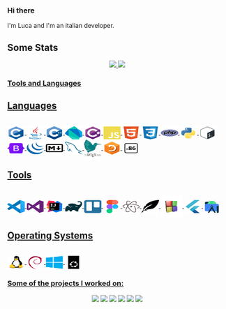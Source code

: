 ### Hi there
I'm Luca and I'm an italian developer.

## Some Stats
<!-- Aggiungere stats github e languages -->

<div align="center" id="stats">
  <a href="https://github.com/LucaR01">
  <img height="150em" src="https://github-readme-stats.vercel.app/api?username=LucaR01&show_icons=true&theme=merko&include_all_commits=true&count_private=true"/>
  <img height="150em" src="https://github-readme-stats.vercel.app/api/top-langs/?username=LucaR01&layout=compact&langs_count=6&theme=merko"/>
</div>
  
### Tools and Languages
<!-- Immagini linguaggi e ide utilizzati. -->
  
## Languages
  
<div id="languages" style="display: inline_block"><br>
  <img align="center" alt="C" height="30" width="40" src="https://github.com/devicons/devicon/blob/master/icons/c/c-original.svg" />
  <img align="center" alt="Java" height="30" width="40" src="https://github.com/devicons/devicon/blob/master/icons/java/java-original.svg" />
  <img align="center" alt="C++" height="30" width="40" src="https://github.com/devicons/devicon/blob/master/icons/cplusplus/cplusplus-original.svg" />
  <img align="center" alt="Csharp" height="30" width="40" src="https://raw.githubusercontent.com/devicons/devicon/master/icons/dart/dart-original.svg" />
  <img align="center" alt="Csharp" height="30" width="40" src="https://raw.githubusercontent.com/devicons/devicon/master/icons/csharp/csharp-original.svg" />
  <img align="center" alt="Js" height="30" width="40" src="https://raw.githubusercontent.com/devicons/devicon/master/icons/javascript/javascript-plain.svg" />
  <img align="center" alt="HTML" height="30" width="40" src="https://raw.githubusercontent.com/devicons/devicon/master/icons/html5/html5-original.svg" />
  <img align="center" alt="CSS" height="30" width="40" src="https://raw.githubusercontent.com/devicons/devicon/master/icons/css3/css3-original.svg" />
  <img align="center" alt="PHP" height="30" width="40" src="https://github.com/devicons/devicon/blob/master/icons/php/php-original.svg" />
  <img align="center" alt="Python" height="30" width="40" src="https://raw.githubusercontent.com/devicons/devicon/master/icons/python/python-original.svg" />
  <img align="center" alt="Bash" height="30" width="40" src="https://github.com/devicons/devicon/blob/master/icons/bash/bash-original.svg" />
  <img align="center" alt="Bootstrap" height="30" width="40" src="https://github.com/devicons/devicon/blob/master/icons/bootstrap/bootstrap-original.svg" />
  <img align="center" alt="JQuery" height="30" width="40" src="https://github.com/devicons/devicon/blob/master/icons/jquery/jquery-original.svg" />
  <img align="center" alt="Markdown" height="30" width="40" src="https://github.com/devicons/devicon/blob/master/icons/markdown/markdown-original.svg" />
  <img align="center" alt="MySQL" height="30" width="40" src="https://github.com/devicons/devicon/blob/master/icons/mysql/mysql-original.svg" />
  <img align="center" alt="TeX" height="40" width="40" src="icons/TeX/LaTeX_project.png" />
  <img align="center" alt="APL" height="30" width="40" src="icons/APL/apl_icon.png" />
  <img align="center" alt="Assembly" height="30" width="40" src="icons/asm/x86_icon.png" />
</div>
  
## Tools
  
<div style="display: inline_block"><br>
  
  <img align="center" alt="Visual Studio Code" height="30" width="40" src="https://github.com/devicons/devicon/blob/master/icons/vscode/vscode-original.svg" />
  <img align="center" alt="Visual Studio" height="30" width="40" src="https://github.com/devicons/devicon/blob/master/icons/visualstudio/visualstudio-plain.svg" />
  <img align="center" alt="IntelliJ" height="30" width="40" src="https://github.com/devicons/devicon/blob/master/icons/intellij/intellij-original.svg" />
  <img align="center" alt="Gradle" height="30" width="40" src="https://github.com/devicons/devicon/blob/master/icons/gradle/gradle-plain.svg" />
  <img align="center" alt="Trello" height="30" width="40" src="https://github.com/devicons/devicon/blob/master/icons/trello/trello-plain.svg" />
  <img align="center" alt="Figma" height="30" width="40" src="https://github.com/devicons/devicon/blob/master/icons/figma/figma-original.svg" />
  <img align="center" alt="Atom" height="30" width="40" src="https://github.com/devicons/devicon/blob/master/icons/atom/atom-original.svg" />
  <img align="center" alt="Maven" height="30" width="40" src="./icons/Maven/maven.png" />
  <img align="center" alt="CodeBlocks" height="50" width="50" src="./icons/CodeBlocks/CodeBlocks_icon.png" />
  <img align="center" alt="Flutter" height="30" width="40" src="https://github.com/devicons/devicon/blob/master/icons/flutter/flutter-original.svg" />
  <img align="center" alt="Android Studio" height="30" width="40" src="https://github.com/devicons/devicon/blob/master/icons/androidstudio/androidstudio-original.svg" />
</div>
  
## Operating Systems
  
<div id="os" style="display: inline_block"><br>
  <img align="center" alt="Linux" height="30" width="40" src="https://github.com/devicons/devicon/blob/master/icons/linux/linux-original.svg" />
  <img align="center" alt="Debian" height="30" width="40" src="https://github.com/devicons/devicon/blob/master/icons/debian/debian-original.svg" />
  <img align="center" alt="Windows" height="30" width="40" src="https://github.com/devicons/devicon/blob/master/icons/windows8/windows8-original.svg" />
  <img align="center" alt="Ubuntu" height="30" width="40" src="https://github.com/devicons/devicon/blob/master/icons/ubuntu/ubuntu-plain.svg" />
</div>

### Some of the projects I worked on:
 
<!-- TODO: Quando metto la 4à repo allora mettere 120em o 100em -->
<!-- quando si clicca sui pin deve portare alla repository -->
<div id="pin" align="center">
  <a href="https://github.com/Pensilina14/bullet-ballet"><img height="120em" src="https://github-readme-stats.vercel.app/api/pin/?username=Pensilina14&repo=bullet-ballet&theme=merko"/></a>
  <a href="https://github.com/LucaR01/Guida-Cpp"><img height="120em" src="https://github-readme-stats.vercel.app/api/pin/?username=LucaR01&repo=Guida-Cpp&theme=merko"/></a>
  <a href="https://github.com/Luca-Ale/Il-dojo-dei-panini"><img height="120em" src="https://github-readme-stats.vercel.app/api/pin/?username=Luca-Ale&repo=Il-dojo-dei-panini&theme=merko"/></a>
  <a href="https://github.com/LucaR01/SmartGardeningApp"><img height="120em" src="https://github-readme-stats.vercel.app/api/pin/?username=LucaR01&repo=SmartGardeningApp&theme=merko"/></a>
  <a href="https://github.com/LucaR01/Aeroporto"><img height="120em" src="https://github-readme-stats.vercel.app/api/pin/?username=LucaR01&repo=Aeroporto&theme=merko"/></a>
  <a href="https://github.com/LucaR01/Progetto-di-Programmazione-di-Reti"><img height="120em" src="https://github-readme-stats.vercel.app/api/pin/?username=LucaR01&repo=Progetto-di-Programmazione-di-Reti&theme=merko"/></a>
</div>

